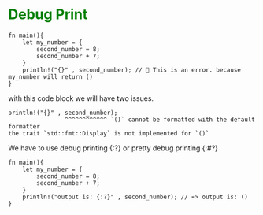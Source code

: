 # <font color="green">Debug Print</font>

```
fn main(){
    let my_number = {
        second_number = 8;
        second_number + 7;
    }
    println!("{}" , second_number); // 🛑 This is an error. because my_number will return ()
}
```

with this code block we will have two issues.

```
println!("{}" , second_number);
                ^^^^^^^^^^^^ `()` cannot be formatted with the default formatter
the trait `std::fmt::Display` is not implemented for `()`
```

We have to use debug printing {:?}
or pretty debug printing {:#?}

```
fn main(){
    let my_number = {
        second_number = 8;
        second_number + 7;
    }
    println!("output is: {:?}" , second_number); // => output is: ()
}
```
